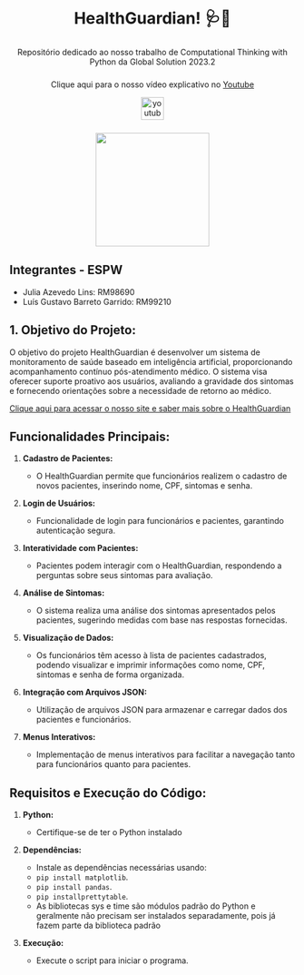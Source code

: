 <h1 align="center">HealthGuardian! 🩺💊</h1>

###

<p align="center">Repositório dedicado ao nosso trabalho de Computational Thinking with Python da Global Solution 2023.2</p>

###

<div align="center">
  <p align="center">Clique aqui para o nosso vídeo explicativo no <a href="https://www.youtube.com/">Youtube</a></p>
  <a href="https://www.youtube.com/">
    <img src="https://img.shields.io/static/v1?message=Youtube&logo=youtube&label=&color=FF0000&logoColor=white&labelColor=&style=for-the-badge" height="40" alt="youtube logo"  />
  </a>
</div>

###

<div align="center">
  <img height="200" src="https://tenor.com/bXe9w.gif"  />
</div>

## Integrantes - ESPW
- Julia Azevedo Lins: RM98690
- Luís Gustavo Barreto Garrido: RM99210

## 1. Objetivo do Projeto:

O objetivo do projeto HealthGuardian é desenvolver um sistema de monitoramento de saúde baseado em inteligência artificial, proporcionando acompanhamento contínuo pós-atendimento médico. O sistema visa oferecer suporte proativo aos usuários, avaliando a gravidade dos sintomas e fornecendo orientações sobre a necessidade de retorno ao médico.

<a href="https://juliaazevedolins.github.io/healthguardian-site/">Clique aqui para acessar o nosso site e saber mais sobre o HealthGuardian</a>

## Funcionalidades Principais:

1. **Cadastro de Pacientes:**
   - O HealthGuardian permite que funcionários realizem o cadastro de novos pacientes, inserindo nome, CPF, sintomas e senha.

2. **Login de Usuários:**
   - Funcionalidade de login para funcionários e pacientes, garantindo autenticação segura.

3. **Interatividade com Pacientes:**
   - Pacientes podem interagir com o HealthGuardian, respondendo a perguntas sobre seus sintomas para avaliação.

4. **Análise de Sintomas:**
   - O sistema realiza uma análise dos sintomas apresentados pelos pacientes, sugerindo medidas com base nas respostas fornecidas.

5. **Visualização de Dados:**
   - Os funcionários têm acesso à lista de pacientes cadastrados, podendo visualizar e imprimir informações como nome, CPF, sintomas e senha de forma organizada.

6. **Integração com Arquivos JSON:**
   - Utilização de arquivos JSON para armazenar e carregar dados dos pacientes e funcionários.

7. **Menus Interativos:**
   - Implementação de menus interativos para facilitar a navegação tanto para funcionários quanto para pacientes.

## Requisitos e Execução do Código:

1. **Python:**
   - Certifique-se de ter o Python instalado

2. **Dependências:**
   - Instale as dependências necessárias usando:
   - `pip install matplotlib`.
   - `pip install pandas`.
   - `pip installprettytable`.
   - As bibliotecas sys e time são módulos padrão do Python e geralmente não precisam ser instalados separadamente, pois já fazem parte da biblioteca padrão

3. **Execução:**
   - Execute o script para iniciar o programa.
